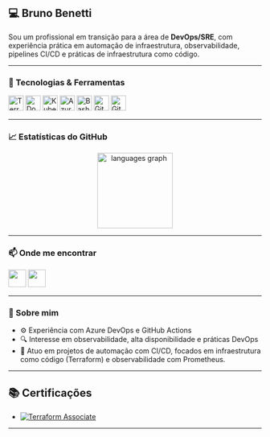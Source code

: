 <h2 align="left">💻 Bruno Benetti</h2>

Sou um profissional em transição para a área de **DevOps/SRE**, com experiência prática em automação de infraestrutura, observabilidade, pipelines CI/CD e práticas de infraestrutura como código.

---

### 🧰 Tecnologias & Ferramentas

<div align="left">
  <img src="https://cdn.jsdelivr.net/gh/devicons/devicon/icons/terraform/terraform-original.svg" height="30" alt="Terraform" />
  <img src="https://cdn.jsdelivr.net/gh/devicons/devicon/icons/docker/docker-original.svg" height="30" alt="Docker" />
  <img src="https://cdn.jsdelivr.net/gh/devicons/devicon/icons/kubernetes/kubernetes-plain.svg" height="30" alt="Kubernetes" />
  <img src="https://cdn.jsdelivr.net/gh/devicons/devicon/icons/azure/azure-original.svg" height="30" alt="Azure" />
  <img src="https://cdn.jsdelivr.net/gh/devicons/devicon/icons/bash/bash-original.svg" height="30" alt="Bash" />
  <img src="https://cdn.jsdelivr.net/gh/devicons/devicon/icons/git/git-original.svg" height="30" alt="Git" />
  <img src="https://cdn.jsdelivr.net/gh/devicons/devicon/icons/github/github-original.svg" height="30" alt="GitHub" />
</div>

---

### 📈 Estatísticas do GitHub

<div align="center">
  <img src="https://github-readme-stats.vercel.app/api/top-langs?username=bbenettiz&locale=pt-br&hide_title=false&layout=compact&card_width=320&langs_count=5&theme=dracula&hide_border=false" height="150" alt="languages graph" />
</div>

---


### 📫 Onde me encontrar

<div align="left">
  <a href="mailto:xbenettix@gmail.com"><img src="https://img.shields.io/static/v1?message=Gmail&logo=gmail&label=&color=D14836&logoColor=white&labelColor=&style=for-the-badge" height="35" /></a>
  <a href="www.linkedin.com/in/bruno-benetti-a4b8b9272"><img src="https://img.shields.io/static/v1?message=LinkedIn&logo=linkedin&label=&color=0077B5&logoColor=white&labelColor=&style=for-the-badge" height="35" /></a>
</div>

---

### 📌 Sobre mim
- ⚙️ Experiência com Azure DevOps e GitHub Actions  
- 🔍 Interesse em observabilidade, alta disponibilidade e práticas DevOps  
- 🚀 Atuo em projetos de automação com CI/CD, focados em infraestrutura como código (Terraform) e observabilidade com Prometheus.

---

## 📚 Certificações
- [![Terraform Associate](https://img.shields.io/badge/Terraform%20Associate%20003-844FBA?style=flat&logo=terraform&logoColor=white)](https://www.credly.com/badges/233aecd3-2f8a-46ef-98b0-da23625df2c1/public_url)
---


